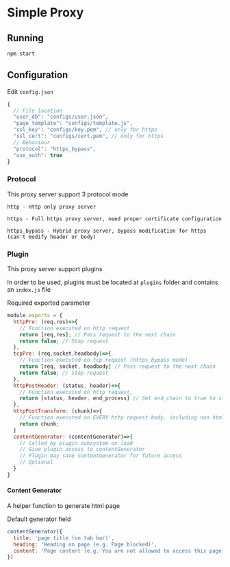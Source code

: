 # Simple Proxy

## Running
```bash
npm start
```

## Configuration

Edit `config.json`

```js
{
  // File location
  "user_db": "configs/user.json", 
  "page_template": "configs/template.js",
  "ssl_key": "configs/key.pem", // only for https
  "ssl_cert": "configs/cert.pem", // only for https
  // Behaviour
  "protocol": "https_bypass",
  "use_auth": true
}

```

### Protocol

This proxy server support 3 protocol mode
```
http - Http only proxy server

https - Full https proxy server, need proper certificate configuration

https_bypass - Hybrid proxy server, bypass modification for https (can't modify header or body)
```

### Plugin

This proxy server support plugins

In order to be used, plugins must be located at `plugins` folder and contains an `index.js` file

Required exported parameter
```js
module.exports = {
  httpPre: (req,res)=>{
    // Function executed on http request
    return [req,res]; // Pass request to the next chain
    return false; // Stop request
  },
  tcpPre: (req,socket,headbody)=>{
    // Function executed on tcp request (https_bypass mode)
    return [req, socket, headbody] // Pass request to the next chain
    return false; // Stop request
  },
  httpPostHeader: (status, header)=>{
    // Function executed on http request, 
    return [status, header, end_process] // Set end_chain to true to stop request (e.g. redirection)
  },
  httpPostTransform: (chunk)=>{
    // Function executed on EVERY http request body, including non html content (e.g. images)
    return chunk;
  }
  contentGenerator: (contentGenerator)=>{
    // Called by plugin subsystem on load
    // Give plugin access to contentGenerator
    // Plugin may save contentGenerator for future access
    // Optional
  }
}
```

#### Content Generator

A helper function to generate html page

Default generator field

```js
contentGenerator({
  title: 'page title (on tab bar)',
  heading: 'Heading on page (e.g. Page blocked)',
  content: 'Page content (e.g. You are not allowed to access this page)'
})
```